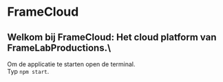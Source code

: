 # FrameCloud

## Welkom bij FrameCloud: Het cloud platform van FrameLabProductions.\
Om de applicatie te starten open de terminal.\
Typ `npm start`.
